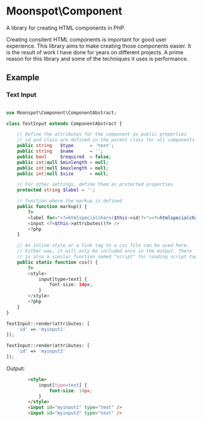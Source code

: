 # Moonspot\Component

A library for creating HTML components in PHP.

Creating consitent HTML components is important for good user experience. This
library aims to make creating those components easier. It is the result of work
I have done for years on different projects. A prime reason for this library 
and some of the techniques it uses is performance.

## Example

### Text Input

```php

use Moonspot\Component\ComponentAbstract;

class TextInput extends ComponentAbstract {

    // Define the attributes for the component as public properties
    // id and class are defined in the parent class for all components.
    public string   $type      = 'text';
    public string   $name      = '';
    public bool     $required  = false;
    public int|null $minlength = null;
    public int|null $maxlength = null;
    public int|null $size      = null;

    // For other settings, define them as protected properties
    protected string $label = '';

    // function where the markup is defined
    public function markup() {
        ?>
        <label for="<?=htmlspecialchars($this->id)?>"><?=htmlspecialchars($this->label)?></label><br> 
        <input <?=$this->attributes()?> />
        <?php
    }

    // An inline style or a link tag to a css file can be used here.
    // Either way, it will only be included once in the output. There
    // is also a similar function named "script" for loading script tags.
    public static function css() {
        ?>
        <style>
            input[type=text] {
                font-size: 14px;
            }
        </style>
        <?php
    }
}

TextInput::render(attributes: [
    'id' => 'myinput1'
]);

TextInput::render(attributes: [
    'id' => 'myinput2'
]);
```
Output:
```html
        <style>
            input[type=text] {
                font-size: 14px;
            }
        </style>
        <input id="myinput1" type="text" />
        <input id="myinput2" type="text" />
```
